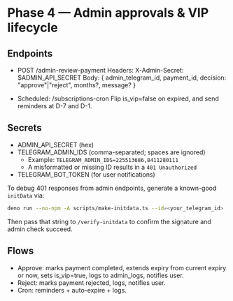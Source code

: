 # Phase 4 — Admin approvals & VIP lifecycle

## Endpoints

- POST /admin-review-payment Headers: X-Admin-Secret: $ADMIN_API_SECRET Body: {
  admin_telegram_id, payment_id, decision: "approve"|"reject", months?, message?
  }

- Scheduled: /subscriptions-cron Flip is_vip=false on expired, and send
  reminders at D-7 and D-1.

## Secrets

- ADMIN_API_SECRET (hex)
- TELEGRAM_ADMIN_IDS (comma-separated; spaces are ignored)
  - Example: `TELEGRAM_ADMIN_IDS=225513686,8411280111`
  - A misformatted or missing ID results in a `401 Unauthorized`
- TELEGRAM_BOT_TOKEN (for user notifications)

To debug 401 responses from admin endpoints, generate a known-good `initData` via:

```bash
deno run --no-npm -A scripts/make-initdata.ts --id=<your_telegram_id>
```

Then pass that string to `/verify-initdata` to confirm the signature and admin check succeed.

## Flows

- Approve: marks payment completed, extends expiry from current expiry or now,
  sets is_vip=true, logs to admin_logs, notifies user.
- Reject: marks payment rejected, logs, notifies user.
- Cron: reminders + auto-expire + logs.

